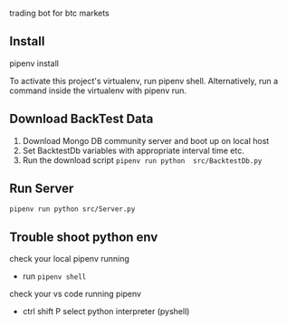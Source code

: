 trading bot for btc markets

## Install
pipenv install

To activate this project's virtualenv, run pipenv shell.
Alternatively, run a command inside the virtualenv with pipenv run.

## Download BackTest Data
1. Download Mongo DB community server and boot up on local host
2. Set BacktestDb variables with appropriate interval time etc.
3. Run the download script
`pipenv run python  src/BacktestDb.py`

## Run Server
`pipenv run python src/Server.py`

## Trouble shoot python env
check your local pipenv running
- run `pipenv shell`

check your vs code running pipenv
- ctrl shift P select python interpreter (pyshell)